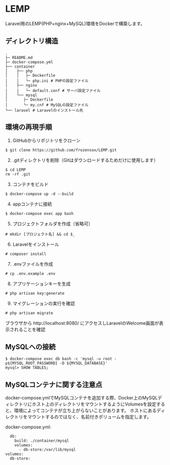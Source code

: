# LEMP
Laravel用のLEMP(PHP+nginx+MySQL)環境をDockerで構築します。
## ディレクトリ構造
```
.
├─ README.md
├─ docker-compose.yml
├── container
│    ├── php
│    │   ├─ Dockerfile
│    │   └─ php.ini # PHPの設定ファイル
│    ├── nginx
│    │   └─ default.conf # サーバ設定ファイル
│    └── mysql
│       ├─ Dockerfile
│       └─ my.cnf # MySQLの設定ファイル
└── laravel # Laravelのインストール先
```

## 環境の再現手順
1. GitHubからリポジトリをクローン
```
$ git clone https://github.com/frozensox/LEMP.git
```
2. .gitディレクトリを削除（Gitはダウンロードするためだけに使用します）
```
$ cd LEMP
rm -rf .git
```
3. コンテナをビルド
```
$ docker-compose up -d --build
```
4. appコンテナに接続
```
$ docker-compose exec app bash
```
5. プロジェクトフォルダを作成（省略可）
```
# mkdir [プロジェクト名] && cd $_
```
6. Laravelをインストール
```
# composer install
```
7. .envファイルを作成
```
# cp .env.example .env
```
8. アプリケーションキーを生成
```
# php artisan key:generate
```
9. マイグレーションの実行を確認
```
# php artisan migrate
```
ブラウザから http://localhost:8080/ にアクセスしLaravelのWelcome画面が表示されることを確認

## MySQLへの接続
```
$ docker-compose exec db bash -c 'mysql -u root -p${MYSQL_ROOT_PASSWORD} -D ${MYSQL_DATABASE}'
mysql> SHOW TABLES;
```

## MySQLコンテナに関する注意点
docker-compose.ymlでMySQLコンテナを追加する際、Docker上のMySQLディレクトリにホスト上のディレクトリをマウントするようにVolumesを設定すると、環境によってコンテナが立ち上がらないことがあります。
ホストにあるディレクトリをマウントするのではなく、名前付きボリュームを指定します。  
  
docker-compose.yml:
```
  db:
    build: ./container/mysql
    volumes:
      - db-store:/var/lib/mysql
volumes:
  db-store:
```
